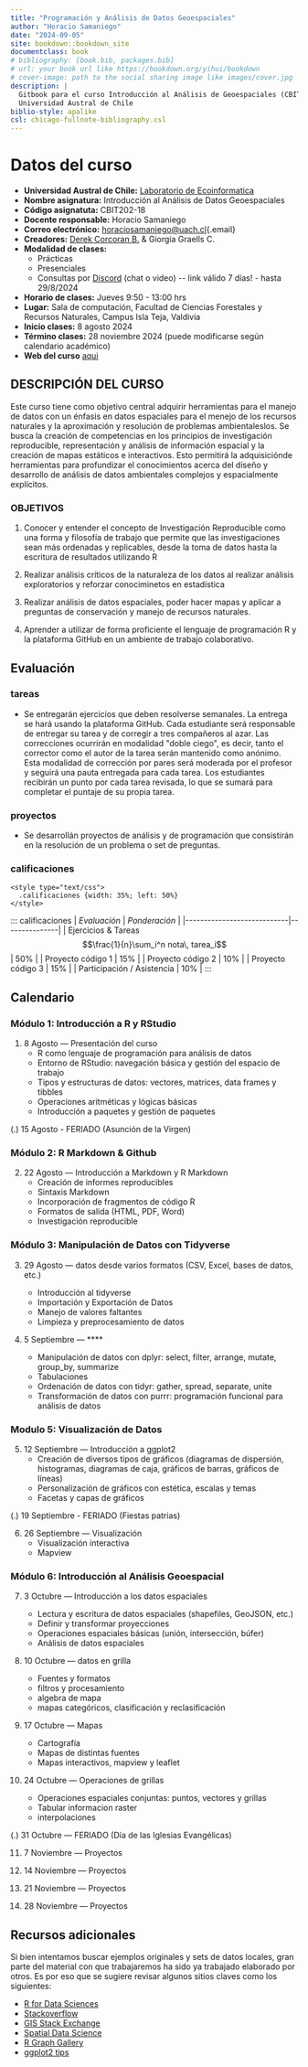 ```yaml
---
title: "Programación y Análisis de Datos Geoespaciales"
author: "Horacio Samaniego"
date: "2024-09-05"
site: bookdown::bookdown_site
documentclass: book
# bibliography: [book.bib, packages.bib]
# url: your book url like https://bookdown.org/yihui/bookdown
# cover-image: path to the social sharing image like images/cover.jpg
description: |
  Gitbook para el curso Introducción al Análisis de Geoespaciales (CBIT202),
  Universidad Austral de Chile
biblio-style: apalike
csl: chicago-fullnote-bibliography.csl
---
```





# Datos del curso

-   **Universidad Austral de Chile:** [Laboratorio de Ecoinformatica](http://www.ecoinformatica.cl)
-   **Nombre asignatura:** Introducción al Análisis de Datos Geoespaciales
-   **Código asignatuta:** CBIT202-18   
-   **Docente responsable:** Horacio Samaniego
-   **Correo electrónico:** [horaciosamaniego\@uach.cl](mailto:horaciosamaniego@uach.cl){.email}
-   **Creadores:** [Derek Corcoran B.](https://derek-corcoran-barrios.github.io/) & Giorgia Graells C.
-   **Modalidad de clases:**
    -   Prácticas
    -   Presenciales
    -   Consultas por [Discord](https://discord.gg/CQPepwS4) (chat o video) -- link válido 7 días! - hasta 29/8/2024
-   **Horario de clases:** Jueves 9:50 - 13:00 hrs
-   **Lugar:** Sala de computación, Facultad de Ciencias Forestales y Recursos Naturales, Campus Isla Teja, Valdivia
-   **Inicio clases:** 8 agosto 2024
-   **Término clases:** 28 noviembre 2024 (puede modificarse según calendario académico)
-   **Web del curso** [aqui](https://cbit202-18-analisis-de-datos-geo.github.io/CBIT202_libro/)

## DESCRIPCIÓN DEL CURSO

Este curso tiene como objetivo central adquirir herramientas para el manejo de datos con un énfasis en datos espaciales para el menejo de los recursos naturales y la aproximación y resolución de problemas ambientaleslos. Se busca la creación de competencias en los principios de investigación reproducible, representación y análisis de información espacial y la creación de mapas estáticos e interactivos. Esto permitirá la adquisiciónde herramientas para profundizar el conocimientos acerca del diseño y desarrollo de análisis de datos ambientales complejos y espacialmente explícitos.

### OBJETIVOS

1.  Conocer y entender el concepto de Investigación Reproducible como una forma y filosofía de trabajo que permite que las investigaciones sean más ordenadas y replicables, desde la toma de datos hasta la escritura de resultados utilizando R

2.  Realizar análisis críticos de la naturaleza de los datos al realizar análisis exploratorios y reforzar conociminetos en estadística

3.  Realizar análisis de datos espaciales, poder hacer mapas y aplicar a preguntas de conservación y manejo de recursos naturales.

4.  Aprender a utilizar de forma proficiente el lenguaje de programación R y la plataforma GitHub en un ambiente de trabajo colaborativo.

## Evaluación

### tareas
-   Se entregarán ejercicios que deben resolverse semanales. La entrega se hará usando la plataforma GitHub. Cada estudiante será responsable de entregar su tarea y de corregir a tres compañeros al azar. Las correcciones ocurrirán en modalidad "doble ciego", es decir, tanto el corrector como el autor de la tarea serán mantenido como anónimo. Esta modalidad de corrección por pares será moderada por el profesor y seguirá una pauta entregada para cada tarea. Los estudiantes recibirán un punto por cada tarea revisada, lo que se sumará para completar el puntaje de su propia tarea. 

### proyectos
-   Se desarrollán proyectos de análisis y de programación que consistirán en la resolución de un problema o set de preguntas.

### calificaciones
```{=html}
<style type="text/css">
  .calificaciones {width: 35%; left: 50%}
</style>
```
::: calificaciones
| *Evaluación*               | *Ponderación* |
|----------------------------|---------------|
| Ejercicios \& Tareas  $$\frac{1}{n}\sum_i^n nota\, tarea_i$$       | 50%           |
| Proyecto código 1           | 15%           |
| Proyecto código 2           | 10%           |
| Proyecto código 3           | 15%           |
| Participación / Asistencia | 10%            |
:::

## Calendario

### Módulo 1: Introducción a R y RStudio

1. 8 Agosto — Presentación del curso
    - R como lenguaje de programación para análisis de datos
    - Entorno de RStudio: navegación básica y gestión del espacio de trabajo
    - Tipos y estructuras de datos: vectores, matrices, data frames y tibbles
    - Operaciones aritméticas y lógicas básicas
    - Introducción a paquetes y gestión de paquetes
  
(.) 15 Agosto - FERIADO (Asunción de la Virgen) 

### Módulo 2: R Markdown \& Github

2.  22 Agosto — Introducción a Markdown y R Markdown
    - Creación de informes reproducibles
    - Sintaxis Markdown
    - Incorporación de fragmentos de código R
    - Formatos de salida (HTML, PDF, Word)
    - Investigación reproducible

### Módulo 3: Manipulación de Datos con Tidyverse

3. 29 Agosto — datos desde varios formatos (CSV, Excel, bases de datos, etc.)
    - Introducción al tidyverse
    - Importación y Exportación de Datos
    - Manejo de valores faltantes
    - Limpieza y preprocesamiento de datos

4. 5 Septiembre  — ****
    - Manipulación de datos con dplyr: select, filter, arrange, mutate, group_by, summarize
    - Tabulaciones
    - Ordenación de datos con tidyr: gather, spread, separate, unite
    - Transformación de datos con purrr: programación funcional para análisis de datos

### Modulo 5: Visualización de Datos

5. 12 Septiembre — Introducción a ggplot2
    - Creación de diversos tipos de gráficos (diagramas de dispersión, histogramas, diagramas de caja, gráficos de barras, gráficos de líneas)
    - Personalización de gráficos con estética, escalas y temas
    - Facetas y capas de gráficos
    

(.) 19 Septiembre - FERIADO (Fiestas patrias)

6. 26 Septiembre — Visualización 
    - Visualización interactiva
    - Mapview
    

### Módulo 6: Introducción al Análisis Geoespacial

7. 3 Octubre — Introducción a los datos espaciales

   - Lectura y escritura de datos espaciales (shapefiles, GeoJSON, etc.)
   - Definir y transformar proyecciones
   - Operaciones espaciales básicas (unión, intersección, búfer)
   - Análisis de datos espaciales

8. 10 Octubre — datos en grilla
    - Fuentes y formatos
    - filtros y procesamiento
    - algebra de mapa
    - mapas categóricos, clasificación y reclasificación

9.  17 Octubre — Mapas
    - Cartografía
    - Mapas de distintas fuentes
    - Mapas interactivos, mapview y leaflet
  
10. 24 Octubre — Operaciones de grillas
    - Operaciones espaciales conjuntas: puntos, vectores y grillas
    - Tabular informacion raster
    - interpolaciones

(.) 31 Octubre — FERIADO (Día de las Iglesias Evangélicas)

11. 7 Noviembre — Proyectos

12. 14 Noviembre — Proyectos

13. 21 Noviembre — Proyectos

14. 28 Noviembre — Proyectos



## Recursos adicionales

Si bien intentamos buscar ejemplos originales y sets de datos locales, gran parte del material con que trabajaremos ha sido ya 
trabajado  elaborado por otros. Es por eso que se sugiere revisar algunos sitios claves como los siguientes:

- [R for Data Sciences](https://r4ds.hadley.nz)
- [Stackoverflow](https://stackoverflow.com/)
- [GIS Stack Exchange](https://gis.stackexchange.com/)
- [Spatial Data Science](https://rspatial.org/index.html)
- [R Graph Gallery](https://r-graph-gallery.com/)
- [ggplot2 tips](https://www.cedricscherer.com/2019/08/05/a-ggplot2-tutorial-for-beautiful-plotting-in-r/)



